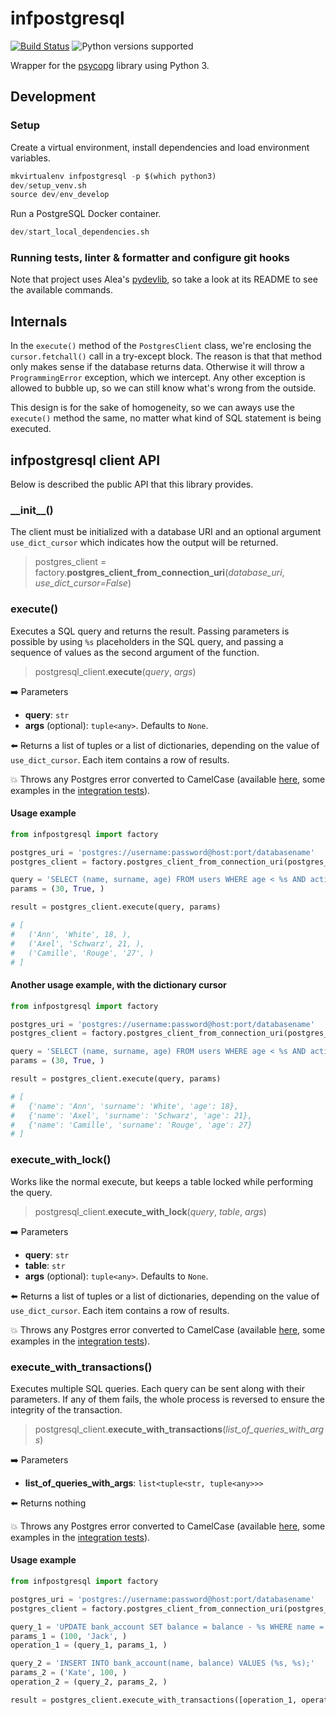 # infpostgresql

[![Build Status](https://travis-ci.com/aleasoluciones/infpostgresql.svg?branch=master)](https://travis-ci.com/aleasoluciones/infpostgresql)
![Python versions supported](https://img.shields.io/badge/supports%20python-3.7%20|%203.8%20|%203.9-blue.svg)

Wrapper for the [psycopg](https://www.psycopg.org) library using Python 3.

## Development

### Setup

Create a virtual environment, install dependencies and load environment variables.

```python
mkvirtualenv infpostgresql -p $(which python3)
dev/setup_venv.sh
source dev/env_develop
```

Run a PostgreSQL Docker container.

```python
dev/start_local_dependencies.sh
```

### Running tests, linter & formatter and configure git hooks

Note that project uses Alea's [pydevlib](https://github.com/aleasoluciones/pydevlib), so take a look at its README to see the available commands.

## Internals

In the `execute()` method of the `PostgresClient` class, we're enclosing the `cursor.fetchall()` call in a try-except block. The reason is that that method only makes sense if the database returns data. Otherwise it will throw a `ProgrammingError` exception, which we intercept. Any other exception is allowed to bubble up, so we can still know what's wrong from the outside.

This design is for the sake of homogeneity, so we can aways use the `execute()` method the same, no matter what kind of SQL statement is being executed.

## infpostgresql client API

Below is described the public API that this library provides.

### \_\_init\_\_()

The client must be initialized with a database URI and an optional argument `use_dict_cursor` which indicates how the output will be returned.

> postgres_client = factory.**postgres_client_from_connection_uri**(*database_uri*, *use_dict_cursor=False*)

### execute()

Executes a SQL query and returns the result. Passing parameters is possible by using `%s` placeholders in the SQL query, and passing a sequence of values as the second argument of the function.

> postgresql_client.**execute**(*query*, *args*)

➡️ Parameters

- **query**: `str`
- **args** (optional): `tuple<any>`. Defaults to `None`.

⬅️ Returns a list of tuples or a list of dictionaries, depending on the value of `use_dict_cursor`. Each item contains a row of results.

💥 Throws any Postgres error converted to CamelCase (available [here](https://www.postgresql.org/docs/12/errcodes-appendix.html), some examples in the [integration tests](integration_specs/postgresql_spec.py)).

#### Usage example

```python
from infpostgresql import factory

postgres_uri = 'postgres://username:password@host:port/databasename'
postgres_client = factory.postgres_client_from_connection_uri(postgres_uri)

query = 'SELECT (name, surname, age) FROM users WHERE age < %s AND active = %s;'
params = (30, True, )

result = postgres_client.execute(query, params)

# [
#   ('Ann', 'White', 18, ),
#   ('Axel', 'Schwarz', 21, ),
#   ('Camille', 'Rouge', '27', )
# ]
```

#### Another usage example, with the dictionary cursor

```python
from infpostgresql import factory

postgres_uri = 'postgres://username:password@host:port/databasename'
postgres_client = factory.postgres_client_from_connection_uri(postgres_uri, use_dict_cursor=True)

query = 'SELECT (name, surname, age) FROM users WHERE age < %s AND active = %s;'
params = (30, True, )

result = postgres_client.execute(query, params)

# [
#   {'name': 'Ann', 'surname': 'White', 'age': 18},
#   {'name': 'Axel', 'surname': 'Schwarz', 'age': 21},
#   {'name': 'Camille', 'surname': 'Rouge', 'age': 27}
# ]
```

### execute_with_lock()

Works like the normal execute, but keeps a table locked while performing the query.

> postgresql_client.**execute_with_lock**(*query*, *table*, *args*)

➡️ Parameters

- **query**: `str`
- **table**: `str`
- **args** (optional): `tuple<any>`. Defaults to `None`.

⬅️ Returns a list of tuples or a list of dictionaries, depending on the value of `use_dict_cursor`. Each item contains a row of results.

💥 Throws any Postgres error converted to CamelCase (available [here](https://www.postgresql.org/docs/12/errcodes-appendix.html), some examples in the [integration tests](integration_specs/postgresql_spec.py)).

### execute_with_transactions()

Executes multiple SQL queries. Each query can be sent along with their parameters. If any of them fails, the whole process is reversed to ensure the integrity of the transaction.

> postgresql_client.**execute_with_transactions**(*list_of_queries_with_args*)

➡️ Parameters

- **list_of_queries_with_args**: `list<tuple<str, tuple<any>>>`

⬅️ Returns nothing

💥 Throws any Postgres error converted to CamelCase (available [here](https://www.postgresql.org/docs/12/errcodes-appendix.html), some examples in the [integration tests](integration_specs/postgresql_spec.py)).

#### Usage example

```python
from infpostgresql import factory

postgres_uri = 'postgres://username:password@host:port/databasename'
postgres_client = factory.postgres_client_from_connection_uri(postgres_uri)

query_1 = 'UPDATE bank_account SET balance = balance - %s WHERE name = %s;'
params_1 = (100, 'Jack', )
operation_1 = (query_1, params_1, )

query_2 = 'INSERT INTO bank_account(name, balance) VALUES (%s, %s);'
params_2 = ('Kate', 100, )
operation_2 = (query_2, params_2, )

result = postgres_client.execute_with_transactions([operation_1, operation_2])
```
